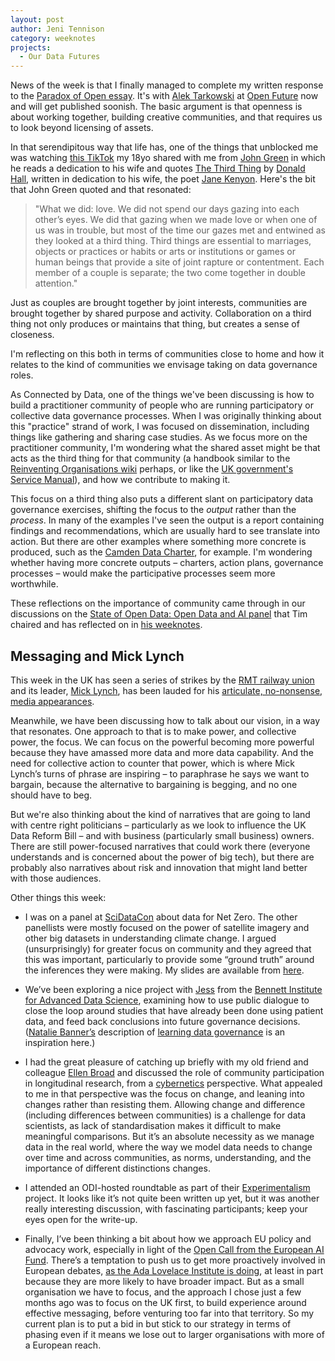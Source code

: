 ```yaml
---
layout: post
author: Jeni Tennison
category: weeknotes
projects:
  - Our Data Futures
---
```

News of the week is that I finally managed to complete my written response to the [Paradox of Open essay](https://paradox.openfuture.eu/). It's with [Alek Tarkowski](https://twitter.com/atarkowski?lang=en) at [Open Future](https://openfuture.eu/) now and will get published soonish. The basic argument is that openness is about working together, building creative communities, and that requires us to look beyond licensing of assets.

<!--more-->

In that serendipitous way that life has, one of the things that unblocked me was watching [this TikTok](https://vm.tiktok.com/ZMNMSt2BX/?k=1) my 18yo shared with me from [John Green](https://en.wikipedia.org/wiki/John_Green) in which he reads a dedication to his wife and quotes [The Third Thing](https://www.poetryfoundation.org/poetrymagazine/articles/60484/the-third-thing) by [Donald Hall](https://en.wikipedia.org/wiki/Donald_Hall), written in dedication to his wife, the poet [Jane Kenyon](https://en.wikipedia.org/wiki/Jane_Kenyon). Here's the bit that John Green quoted and that resonated:

> "What we did: love. We did not spend our days gazing into each other’s eyes. We did that gazing when we made love or when one of us was in trouble, but most of the time our gazes met and entwined as they looked at a third thing. Third things are essential to marriages, objects or practices or habits or arts or institutions or games or human beings that provide a site of joint rapture or contentment. Each member of a couple is separate; the two come together in double attention."

Just as couples are brought together by joint interests, communities are brought together by shared purpose and activity. Collaboration on a third thing not only produces or maintains that thing, but creates a sense of closeness.

I'm reflecting on this both in terms of communities close to home and how it relates to the kind of communities we envisage taking on data governance roles.

As Connected by Data, one of the things we've been discussing is how to build a practitioner community of people who are running participatory or collective data governance processes. When I was originally thinking about this "practice" strand of work, I was focused on dissemination, including things like gathering and sharing case studies. As we focus more on the practitioner community, I'm wondering what the shared asset might be that acts as the third thing for that community (a handbook similar to the [Reinventing Organisations wiki](https://reinventingorganizationswiki.com/) perhaps, or like the [UK government's Service Manual](https://www.gov.uk/service-manual)), and how we contribute to making it.

This focus on a third thing also puts a different slant on participatory data governance exercises, shifting the focus to the _output_ rather than the _process_. In many of the examples I've seen the output is a report containing findings and recommendations, which are usually hard to see translate into action. But there are other examples where something more concrete is produced, such as the [Camden Data Charter](https://www.camden.gov.uk/data-charter), for example. I'm wondering whether having more concrete outputs – charters, action plans, governance processes – would make the participative processes seem more worthwhile.

These reflections on the importance of community came through in our discussions on the [State of Open Data: Open Data and AI panel](https://connectedbydata.org/events/2022-06-22-state-of-open-data) that Tim chaired and has reflected on in [his weeknotes](https://connectedbydata.org/weeknotes/2022/06/24/weeknotes).


## Messaging and Mick Lynch

This week in the UK has seen a series of strikes by the [RMT railway union](https://www.rmt.org.uk/home/) and its leader, [Mick Lynch](https://en.wikipedia.org/wiki/Mick_Lynch_(trade_unionist)), has been lauded for his [articulate, no-nonsense, media appearances](https://twitter.com/PoliticsJOE_UK/status/1539586852797169664?t=xAX7r0u4aZP0QWph-OJDhA&s=19).

Meanwhile, we have been discussing how to talk about our vision, in a way that resonates. One approach to that is to make power, and collective power, the focus. We can focus on the powerful becoming more powerful because they have amassed more data and more data capability. And the need for collective action to counter that power, which is where Mick Lynch’s turns of phrase are inspiring – to paraphrase he says we want to bargain, because the alternative to bargaining is begging, and no one should have to beg.

But we're also thinking about the kind of narratives that are going to land with centre right politicians – particularly as we look to influence the UK Data Reform Bill – and with business (particularly small business) owners. There are still power-focused narratives that could work there (everyone understands and is concerned about the power of big tech), but there are probably also narratives about risk and innovation that might land better with those audiences.

Other things this week:

* I was on a panel at [SciDataCon](https://www.scidatacon.org/) about data for Net Zero. The other panellists were mostly focused on the power of satellite imagery and other big datasets in understanding climate change. I argued (unsurprisingly) for greater focus on community and they agreed that this was important, particularly to provide some “ground truth” around the inferences they were making. My slides are available from [here](https://connectedbydata.org/events/2022-06-21-scidatacon).

* We’ve been exploring a nice project with [Jess](https://www.bennett.ox.ac.uk/about-us/jess-morley/) from the [Bennett Institute for Advanced Data Science](https://www.bennett.ox.ac.uk/), examining how to use public dialogue to close the loop around studies that have already been done using patient data, and feed back conclusions into future governance decisions. ([Natalie Banner’s](https://twitter.com/natalie_banner?lang=en) description of [learning data governance](https://understandingpatientdata.org.uk/news/new-approach-decisions-about-data) is an inspiration here.)

* I had the great pleasure of catching up briefly with my old friend and colleague [Ellen Broad](http://ellenbroad.com/about/) and discussed the role of community participation in longitudinal research, from a [cybernetics](https://en.wikipedia.org/wiki/Cybernetics) perspective. What appealed to me in that perspective was the focus on change, and leaning into changes rather than resisting them. Allowing change and difference (including differences between communities) is a challenge for data scientists, as lack of standardisation makes it difficult to make meaningful comparisons. But it’s an absolute necessity as we manage data in the real world, where the way we model data needs to change over time and across communities, as norms, understanding, and the importance of different distinctions changes.

* I attended an ODI-hosted roundtable as part of their [Experimentalism](https://theodi.org/project/project-experimentalism-and-the-fourth-industrial-revolution/) project. It looks like it’s not quite been written up yet, but it was another really interesting discussion, with fascinating participants; keep your eyes open for the write-up.

* Finally, I’ve been thinking a bit about how we approach EU policy and advocacy work, especially in light of the [Open Call from the European AI Fund](https://europeanaifund.org/). There’s a temptation to push us to get more proactively involved in European debates, [as the Ada Lovelace Institute is doing](https://www.adalovelaceinstitute.org/our-work/europe/), at least in part because they are more likely to have broader impact. But as a small organisation we have to focus, and the approach I chose just a few months ago was to focus on the UK first, to build experience around effective messaging, before venturing too far into that territory. So my current plan is to put a bid in but stick to our strategy in terms of phasing even if it means we lose out to larger organisations with more of a European reach.
